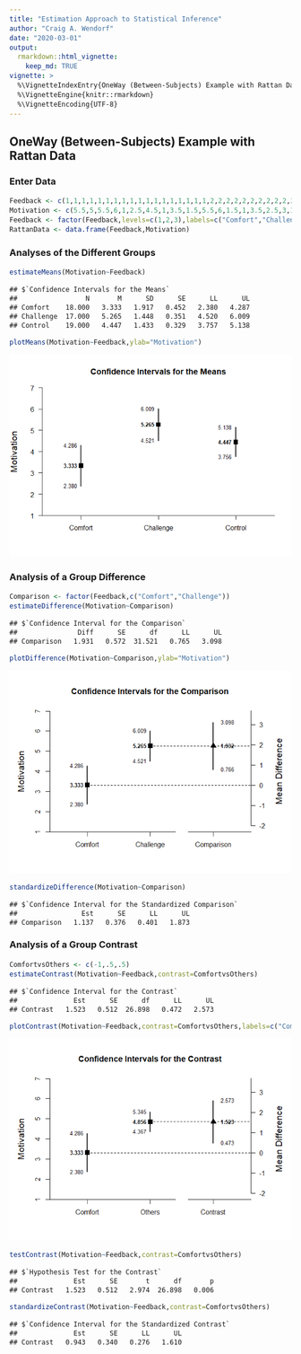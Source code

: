```yaml
---
title: "Estimation Approach to Statistical Inference"
author: "Craig A. Wendorf"
date: "2020-03-01"
output: 
  rmarkdown::html_vignette:
    keep_md: TRUE
vignette: >
  %\VignetteIndexEntry{OneWay (Between-Subjects) Example with Rattan Data}
  %\VignetteEngine{knitr::rmarkdown}
  %\VignetteEncoding{UTF-8}
---
```






## OneWay (Between-Subjects) Example with Rattan Data

### Enter Data


```r
Feedback <- c(1,1,1,1,1,1,1,1,1,1,1,1,1,1,1,1,1,1,2,2,2,2,2,2,2,2,2,2,2,2,2,2,2,2,2,3,3,3,3,3,3,3,3,3,3,3,3,3,3,3,3,3,3,3)
Motivation <- c(5.5,5,5.5,6,1,2.5,4.5,1,3.5,1.5,5.5,6,1.5,1,3.5,2.5,3,1,2,6,4.5,4.5,6,7,3,7,3.5,5,4.5,5.5,6.5,6,6,7,5.5,6,2.5,4.5,3.5,6,5,6,3.5,4,3,5.5,3,6,3,5,6,6.5,3.5,2)
Feedback <- factor(Feedback,levels=c(1,2,3),labels=c("Comfort","Challenge","Control"))
RattanData <- data.frame(Feedback,Motivation)
```

### Analyses of the Different Groups


```r
estimateMeans(Motivation~Feedback)
```

```
## $`Confidence Intervals for the Means`
##                 N       M      SD      SE      LL      UL
## Comfort    18.000   3.333   1.917   0.452   2.380   4.287
## Challenge  17.000   5.265   1.448   0.351   4.520   6.009
## Control    19.000   4.447   1.433   0.329   3.757   5.138
```


```r
plotMeans(Motivation~Feedback,ylab="Motivation")
```

![](figures/Rattan-Means-1.png)<!-- -->

### Analysis of a Group Difference


```r
Comparison <- factor(Feedback,c("Comfort","Challenge"))
estimateDifference(Motivation~Comparison)
```

```
## $`Confidence Interval for the Comparison`
##               Diff      SE      df      LL      UL
## Comparison   1.931   0.572  31.521   0.765   3.098
```


```r
plotDifference(Motivation~Comparison,ylab="Motivation")
```

![](figures/Rattan-Difference-1.png)<!-- -->


```r
standardizeDifference(Motivation~Comparison)
```

```
## $`Confidence Interval for the Standardized Comparison`
##                Est      SE      LL      UL
## Comparison   1.137   0.376   0.401   1.873
```

### Analysis of a Group Contrast


```r
ComfortvsOthers <- c(-1,.5,.5)
estimateContrast(Motivation~Feedback,contrast=ComfortvsOthers)
```

```
## $`Confidence Interval for the Contrast`
##              Est      SE      df      LL      UL
## Contrast   1.523   0.512  26.898   0.472   2.573
```


```r
plotContrast(Motivation~Feedback,contrast=ComfortvsOthers,labels=c("Comfort","Others"),ylab="Motivation")
```

![](figures/Rattan-Contrast-1.png)<!-- -->


```r
testContrast(Motivation~Feedback,contrast=ComfortvsOthers)
```

```
## $`Hypothesis Test for the Contrast`
##              Est      SE       t      df       p
## Contrast   1.523   0.512   2.974  26.898   0.006
```


```r
standardizeContrast(Motivation~Feedback,contrast=ComfortvsOthers)
```

```
## $`Confidence Interval for the Standardized Contrast`
##              Est      SE      LL      UL
## Contrast   0.943   0.340   0.276   1.610
```
